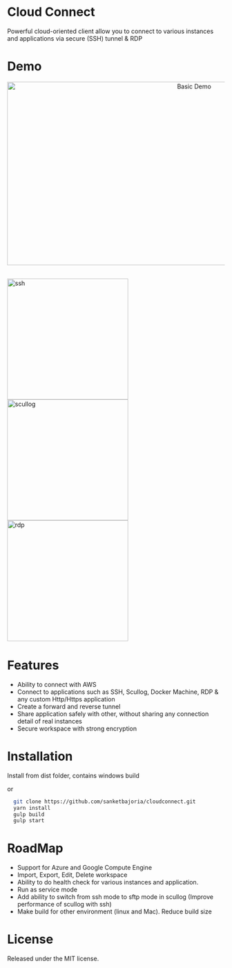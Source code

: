 # Cloud Connect
Powerful cloud-oriented client allow you to connect to various instances and applications via secure (SSH) tunnel & RDP

# Demo
<div style="text-align:center"><img src="https://raw.githubusercontent.com/sanketbajoria/cloudconnect/master/example/cloudconnectoptimize.gif" width="850" height="425" title="Basic Demo" /></div>
<br/>

<img src="https://github.com/sanketbajoria/cloudconnect/blob/master/example/318.png?raw=true" style="display:inline" width="280" title="ssh" /> <img src="https://github.com/sanketbajoria/cloudconnect/blob/master/example/330.png?raw=true" width="280" title="scullog" /> <img src="https://github.com/sanketbajoria/cloudconnect/blob/master/example/538.png?raw=true" width="280" title="rdp" />

# Features
- Ability to connect with AWS
- Connect to applications such as SSH, Scullog, Docker Machine, RDP & any custom Http/Https application
- Create a forward and reverse tunnel
- Share application safely with other, without sharing any connection detail of real instances
- Secure workspace with strong encryption


# Installation
Install from dist folder, contains windows build 

or

```sh
  git clone https://github.com/sanketbajoria/cloudconnect.git
  yarn install
  gulp build
  gulp start
```

# RoadMap
- Support for Azure and Google Compute Engine
- Import, Export, Edit, Delete workspace
- Ability to do health check for various instances and application.
- Run as service mode
- Add ability to switch from ssh mode to sftp mode in scullog (Improve performance of scullog with ssh)
- Make build for other environment (linux and Mac). Reduce build size

# License
Released under the MIT license.
